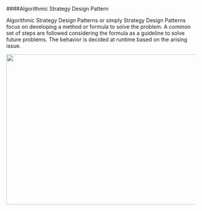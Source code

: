 ####Algorithmic Strategy Design Pattern

Algorithmic Strategy Design Patterns or simply Strategy Design Patterns focus on developing a method or formula to solve the problem. A common set of steps are followed considering the formula as a guideline to solve future problems. The behavior is decided at runtime based on the arising issue. 

<img src="https://sourcemaking.com/files/v2/content/patterns/Strategy_example1-2x.png" width="700" height = "400"></img>
